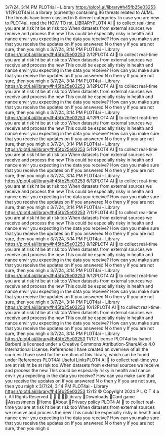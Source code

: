 3/7/24, 3:14 PM PLOT4ai - Library
https://plot4.ai/library#h45fb25e03253 1/12PLOT4ai is a library (currently) containing 86 threats related to
AI/ML. The threats have been classi ed in 8 di erent categories.
In case you are new to PLOT4ai, read the HOW TO  rst.
LIBRARYPLOT4
AI 
to collect real-time
you are at risk
 ht be at risk too
When datasets from external sources
we receive and process the new 
This could be especially risky in health and  nance envir
you expecting in the data you receive?
How can you make sure that you receive the updates on
If you answered N o then y
If you are not sure, then you migh
x
3/7/24, 3:14 PM PLOT4ai - Library
https://plot4.ai/library#h45fb25e03253 2/12PLOT4
AI 
to collect real-time
you are at risk
 ht be at risk too
When datasets from external sources
we receive and process the new 
This could be especially risky in health and  nance envir
you expecting in the data you receive?
How can you make sure that you receive the updates on
If you answered N o then y
If you are not sure, then you migh
x
3/7/24, 3:14 PM PLOT4ai - Library
https://plot4.ai/library#h45fb25e03253 3/12PLOT4
AI 
to collect real-time
you are at risk
 ht be at risk too
When datasets from external sources
we receive and process the new 
This could be especially risky in health and  nance envir
you expecting in the data you receive?
How can you make sure that you receive the updates on
If you answered N o then y
If you are not sure, then you migh
x
3/7/24, 3:14 PM PLOT4ai - Library
https://plot4.ai/library#h45fb25e03253 4/12PLOT4
AI 
to collect real-time
you are at risk
 ht be at risk too
When datasets from external sources
we receive and process the new 
This could be especially risky in health and  nance envir
you expecting in the data you receive?
How can you make sure that you receive the updates on
If you answered N o then y
If you are not sure, then you migh
x
3/7/24, 3:14 PM PLOT4ai - Library
https://plot4.ai/library#h45fb25e03253 5/12PLOT4
AI 
to collect real-time
you are at risk
 ht be at risk too
When datasets from external sources
we receive and process the new 
This could be especially risky in health and  nance envir
you expecting in the data you receive?
How can you make sure that you receive the updates on
If you answered N o then y
If you are not sure, then you migh
x
3/7/24, 3:14 PM PLOT4ai - Library
https://plot4.ai/library#h45fb25e03253 6/12PLOT4
AI 
to collect real-time
you are at risk
 ht be at risk too
When datasets from external sources
we receive and process the new 
This could be especially risky in health and  nance envir
you expecting in the data you receive?
How can you make sure that you receive the updates on
If you answered N o then y
If you are not sure, then you migh
x
3/7/24, 3:14 PM PLOT4ai - Library
https://plot4.ai/library#h45fb25e03253 7/12PLOT4
AI 
to collect real-time
you are at risk
 ht be at risk too
When datasets from external sources
we receive and process the new 
This could be especially risky in health and  nance envir
you expecting in the data you receive?
How can you make sure that you receive the updates on
If you answered N o then y
If you are not sure, then you migh
x
3/7/24, 3:14 PM PLOT4ai - Library
https://plot4.ai/library#h45fb25e03253 8/12PLOT4
AI 
to collect real-time
you are at risk
 ht be at risk too
When datasets from external sources
we receive and process the new 
This could be especially risky in health and  nance envir
you expecting in the data you receive?
How can you make sure that you receive the updates on
If you answered N o then y
If you are not sure, then you migh
x
3/7/24, 3:14 PM PLOT4ai - Library
https://plot4.ai/library#h45fb25e03253 9/12PLOT4
AI 
to collect real-time
you are at risk
 ht be at risk too
When datasets from external sources
we receive and process the new 
This could be especially risky in health and  nance envir
you expecting in the data you receive?
How can you make sure that you receive the updates on
If you answered N o then y
If you are not sure, then you migh
x
3/7/24, 3:14 PM PLOT4ai - Library
https://plot4.ai/library#h45fb25e03253 10/12PLOT4
AI 
to collect real-time
you are at risk
 ht be at risk too
When datasets from external sources
we receive and process the new 
This could be especially risky in health and  nance envir
you expecting in the data you receive?
How can you make sure that you receive the updates on
If you answered N o then y
If you are not sure, then you migh
x
3/7/24, 3:14 PM PLOT4ai - Library
https://plot4.ai/library#h45fb25e03253 11/12
License
PLOT4ai by Isabel Barberá is licensed under a Creative Commons
Attribution-ShareAlike 4.0 International License.
References
I have created an overview of all the sources I have used for the
creation of this library, which can be found under References
PLOT4AI
Useful LinksPLOT4
AI 
to collect real-time
you are at risk
 ht be at risk too
When datasets from external sources
we receive and process the new 
This could be especially risky in health and  nance envir
you expecting in the data you receive?
How can you make sure that you receive the updates on
If you answered N o then y
If you are not sure, then you migh
x
3/7/24, 3:14 PM PLOT4ai - Library
https://plot4.ai/library#h45fb25e03253 12/12
© Copyright 2024 P L O T 4 a i. All Rights Reserved
   Library
Downloads
Card game
Assessments
Home
About
Privacy policy PLOT4
AI 
to collect real-time
you are at risk
 ht be at risk too
When datasets from external sources
we receive and process the new 
This could be especially risky in health and  nance envir
you expecting in the data you receive?
How can you make sure that you receive the updates on
If you answered N o then y
If you are not sure, then you migh
x
